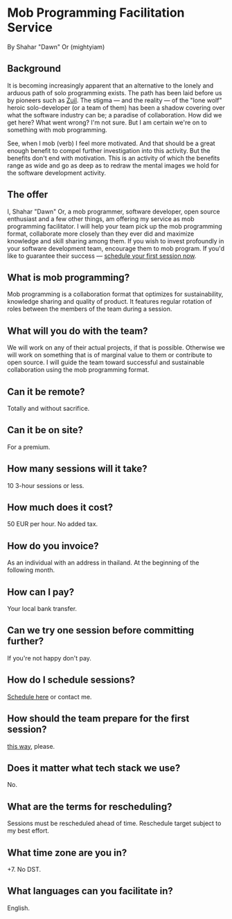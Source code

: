 # Mob Programming Facilitation Service

By Shahar "Dawn" Or (mightyiam)

## Background

It is becoming increasingly apparent that an alternative to the lonely and arduous path of solo programming exists.
The path has been laid before us by pioneers such as [Zuil](https://woodyzuill.com/).
The stigma — and the reality — of the "lone wolf" heroic solo-developer (or a team of them) has been a shadow covering over what the software industry can be;
a paradise of collaboration.
How did we get here? What went wrong? I'm not sure.
But I am certain we're on to something with mob programming.

See, when I mob (verb) I feel more motivated.
And that should be a great enough benefit to compel further investigation into this activity.
But the benefits don't end with motivation.
This is an activity of which the benefits range as wide and go as deep as to redraw the mental images we hold for the software development activity.

## The offer

I, Shahar "Dawn" Or, a mob programmer, software developer, open source enthusiast and a few other things,
am offering my service as mob programming facilitator.
I will help your team pick up the mob programming format,
collaborate more closely than they ever did and maximize knowledge and skill sharing among them.
If you wish to invest profoundly in your software development team, encourage them to mob program.
If you'd like to guarantee their success — [schedule your first session now](#how-do-i-schedule-sessions).

## What is mob programming?

Mob programming is a collaboration format that optimizes for sustainability, knowledge sharing and quality of product. It features regular rotation of roles between the members of the team during a session.

## What will you do with the team?

We will work on any of their actual projects, if that is possible.
Otherwise we will work on something that is of marginal value to them or contribute to open source.
I will guide the team toward successful and sustainable collaboration using the mob programming format.

## Can it be remote?

Totally and without sacrifice.

## Can it be on site?

For a premium.

## How many sessions will it take?

10 3-hour sessions or less.

## How much does it cost?

50 EUR per hour. No added tax.

## How do you invoice?

As an individual with an address in thailand.
At the beginning of the following month.

## How can I pay?  

Your local bank transfer.

## Can we try one session before committing further?  

If you're not happy don't pay.

## How do I schedule sessions?

[Schedule here](https://koalendar.com/e/paid-mob-programming-facilitation) or contact me.

## How should the team prepare for the first session?

[this way](https://gist.github.com/mightyiam/6618d6ae649dc26ef485a21ccfe1eb3e), please.

## Does it matter what tech stack we use?

No.

## What are the terms for rescheduling?

Sessions must be rescheduled ahead of time.
Reschedule target subject to my best effort.

## What time zone are you in?

+7. No DST.

## What languages can you facilitate in?

English.

